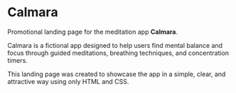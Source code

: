# Calmara

Promotional landing page for the meditation app **Calmara**.

Calmara is a fictional app designed to help users find mental balance and focus through guided meditations, breathing techniques, and concentration timers.  

This landing page was created to showcase the app in a simple, clear, and attractive way using only HTML and CSS.
